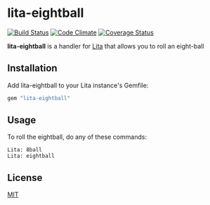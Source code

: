 # lita-eightball

[![Build Status](https://travis-ci.org/webdestroya/lita-eightball.png)](https://travis-ci.org/webdestroya/lita-eightball)
[![Code Climate](https://codeclimate.com/github/webdestroya/lita-eightball.png)](https://codeclimate.com/github/webdestroya/lita-eightball)
[![Coverage Status](https://coveralls.io/repos/webdestroya/lita-eightball/badge.png)](https://coveralls.io/r/webdestroya/lita-eightball)

**lita-eightball** is a handler for [Lita](https://github.com/jimmycuadra/lita) that allows you to roll an eight-ball

## Installation

Add lita-eightball to your Lita instance's Gemfile:

``` ruby
gem "lita-eightball"
```

## Usage

To roll the eightball, do any of these commands:
  
    Lita: 8ball
    Lita: eightball

## License

[MIT](http://opensource.org/licenses/MIT)